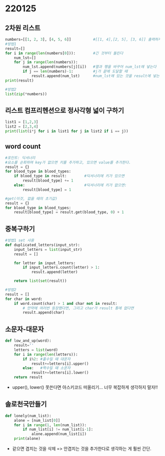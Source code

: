 # 220125 

## 2차원 리스트

```python
numbers=[[1, 2, 3], [4, 5, 6]]			#[[1, 4],[2, 5], [3, 6]] 출력하자
#방법1
result=[]
for i in range(len(numbers[0])):		#긴 것부터 돌린다
    num_lst=[]							
    for j in range(len(numbers)):		
        num_lst.append(numbers[j][i])	#열과 행을 바꾸어 num_lst에 넣는다
        if j == len(numbers)-1:			#j가 끝에 도달할 때
            result.append(num_lst)  	#num_lst에 있는 것을 result에 넣는다.
print(result)

#방법2
list(zip(*numbers))
```



## 리스트 컴프리헨션으로 정사각형 넓이 구하기

```python
list1 = [1,2,3]
list2 = [2,3,4]
print(list(i*j for i in list1 for j in list2 if i == j))
```



## word count

```python
#포인트: 딕셔너리
#요소를 순회하며 key가 없으면 키를 추가하고, 있으면 value를 추가한다.
result = {}
for blood_type in blood_types:
    if blood_type in result:		#딕셔너리에 키가 있으면
        result[blood_type] += 1
    else:					    	#딕셔너리에 키가 없으면:
        result[blood_type] = 1

#get(이것, 없을 때의 초기값)
result = {}
for blood_type in blood_types:
    result[blood_type] = result.get(blood_type, 0) + 1
```



## 중복구하기

```python
#방법1 set 사용
def duplicated_letters(input_str):
    input_letters = list(input_str)
    result = []

    for letter in input_letters:
        if input_letters.count(letter) > 1:
            result.append(letter)

    return list(set(result))

#방법2
result = []
for char in word:
    if word.count(char) > 1 and char not in result:
        # 만약에 여러번 등장했다면, 그리고 char가 result 통에 없다면
        result.append(char)
```



## 소문자-대문자

```python
def low_and_up(word):
    result=''
    letters = list(word)
    for i in range(len(letters)):
        if i%2: #홀수일 때 대문자
            result+=letters[i].upper()
        else:   #짝수일 때 소문자
            result+=letters[i].lower()
    return result
```

* upper(), lower() 못쓴다면 아스키코드 떠올리기... 너무 복잡하게 생각하지 말자!!



## 솔로천국만들기

```python
def lonely(num_list):
    alone = [num_list[0]]
    for i in range(1, len(num_list)):
        if num_list[i] != num_list[i-1]:
            alone.append(num_list[i])
    print(alone)
```

* 같으면 겹치는 것을 삭제 => 안겹치는 것을 추가한다로 생각하는 게 훨씬 간단.